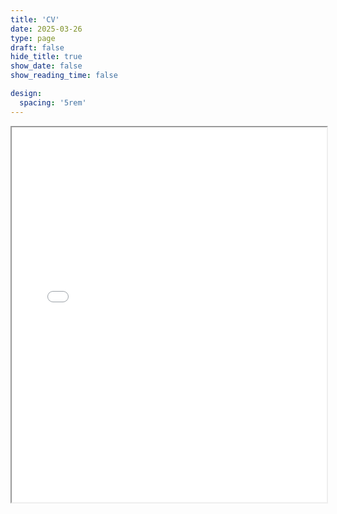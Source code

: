 ```yaml
---
title: 'CV'
date: 2025-03-26
type: page
draft: false
hide_title: true
show_date: false
show_reading_time: false

design:
  spacing: '5rem'
---
```


<iframe src="/uploads/resume.pdf" width="100%" height="600px"></iframe>